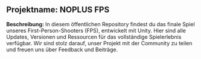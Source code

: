 ## Projektname: NOPLUS FPS

**Beschreibung:** 
In diesem öffentlichen Repository findest du das finale Spiel unseres First-Person-Shooters (FPS), entwickelt mit Unity. Hier sind alle Updates, Versionen und Ressourcen für das vollständige Spielerlebnis verfügbar. Wir sind stolz darauf, unser Projekt mit der Community zu teilen und freuen uns über Feedback und Beiträge.
